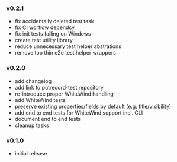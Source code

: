 ### v0.2.1

- fix accidentally deleted test task
- fix CI worflow dependcy
- fix init tests failing on Windows
- create test utility library
- reduce unnecessary test helper abstrations
- remove too thin e2e test helper wrappers

### v0.2.0

- add changelog
- add link to putrecord-test repository
- re-introduce proper WhiteWind handling
- add WhiteWind tests
- preserve existing properties/fields by default (e.g. title/visibility)
- add end to end tests for WhiteWind support incl. CLI
- document end to end tests
- cleanup tasks

### v0.1.0

- initial release
